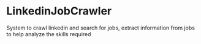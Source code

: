 # LinkedinJobCrawler
System to crawl linkedin and search for jobs, extract information from jobs to help analyze the skills required
